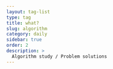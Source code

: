 ```yaml
---
layout: tag-list
type: tag
title: what?
slug: algorithm
category: daily
sidebar: true
order: 2
description: >
  Algorithm study / Problem solutions
---
```

